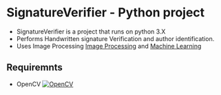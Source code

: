 # SignatureVerifier - Python project

- SignatureVerifier is a project that runs on python 3.X
- Performs Handwritten signature Verification and author identification.
- Uses Image Processing [Image Processing](https://www.tutorialspoint.com/dip/image_processing_introduction.htm) and [Machine Learning](https://www.tutorialspoint.com/machine_learning_with_python/index.html)

## Requiremnts

- OpenCV [![OpenCV](https://badge.fury.io/py/opencv-python.svg)](https://pypi.org/project/opencv-python/)
